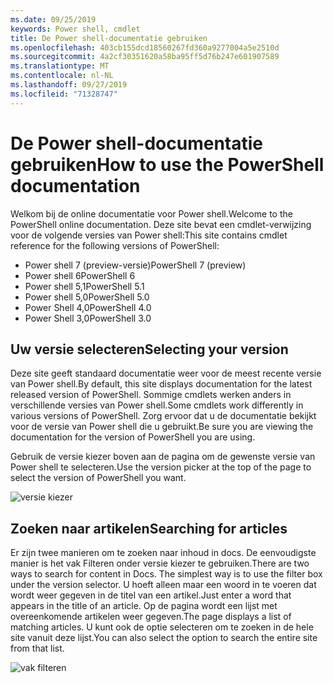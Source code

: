 ```yaml
---
ms.date: 09/25/2019
keywords: Power shell, cmdlet
title: De Power shell-documentatie gebruiken
ms.openlocfilehash: 403cb155dcd18560267fd360a9277004a5e2510d
ms.sourcegitcommit: 4a2cf30351620a58ba95ff5d76b247e601907589
ms.translationtype: MT
ms.contentlocale: nl-NL
ms.lasthandoff: 09/27/2019
ms.locfileid: "71328747"
---
```

# <a name="how-to-use-the-powershell-documentation"></a><span data-ttu-id="995ed-103">De Power shell-documentatie gebruiken</span><span class="sxs-lookup"><span data-stu-id="995ed-103">How to use the PowerShell documentation</span></span>

<span data-ttu-id="995ed-104">Welkom bij de online documentatie voor Power shell.</span><span class="sxs-lookup"><span data-stu-id="995ed-104">Welcome to the PowerShell online documentation.</span></span> <span data-ttu-id="995ed-105">Deze site bevat een cmdlet-verwijzing voor de volgende versies van Power shell:</span><span class="sxs-lookup"><span data-stu-id="995ed-105">This site contains cmdlet reference for the following versions of PowerShell:</span></span>

- <span data-ttu-id="995ed-106">Power shell 7 (preview-versie)</span><span class="sxs-lookup"><span data-stu-id="995ed-106">PowerShell 7 (preview)</span></span>
- <span data-ttu-id="995ed-107">Power shell 6</span><span class="sxs-lookup"><span data-stu-id="995ed-107">PowerShell 6</span></span>
- <span data-ttu-id="995ed-108">Power shell 5,1</span><span class="sxs-lookup"><span data-stu-id="995ed-108">PowerShell 5.1</span></span>
- <span data-ttu-id="995ed-109">Power shell 5,0</span><span class="sxs-lookup"><span data-stu-id="995ed-109">PowerShell 5.0</span></span>
- <span data-ttu-id="995ed-110">Power Shell 4,0</span><span class="sxs-lookup"><span data-stu-id="995ed-110">PowerShell 4.0</span></span>
- <span data-ttu-id="995ed-111">Power Shell 3,0</span><span class="sxs-lookup"><span data-stu-id="995ed-111">PowerShell 3.0</span></span>

## <a name="selecting-your-version"></a><span data-ttu-id="995ed-112">Uw versie selecteren</span><span class="sxs-lookup"><span data-stu-id="995ed-112">Selecting your version</span></span>

<span data-ttu-id="995ed-113">Deze site geeft standaard documentatie weer voor de meest recente versie van Power shell.</span><span class="sxs-lookup"><span data-stu-id="995ed-113">By default, this site displays documentation for the latest released version of PowerShell.</span></span> <span data-ttu-id="995ed-114">Sommige cmdlets werken anders in verschillende versies van Power shell.</span><span class="sxs-lookup"><span data-stu-id="995ed-114">Some cmdlets work differently in various versions of PowerShell.</span></span> <span data-ttu-id="995ed-115">Zorg ervoor dat u de documentatie bekijkt voor de versie van Power shell die u gebruikt.</span><span class="sxs-lookup"><span data-stu-id="995ed-115">Be sure you are viewing the documentation for the version of PowerShell you are using.</span></span>

<span data-ttu-id="995ed-116">Gebruik de versie kiezer boven aan de pagina om de gewenste versie van Power shell te selecteren.</span><span class="sxs-lookup"><span data-stu-id="995ed-116">Use the version picker at the top of the page to select the version of PowerShell you want.</span></span>

![versie kiezer](images/how-to-use-docs/picker-vall.gif)

## <a name="searching-for-articles"></a><span data-ttu-id="995ed-118">Zoeken naar artikelen</span><span class="sxs-lookup"><span data-stu-id="995ed-118">Searching for articles</span></span>

<span data-ttu-id="995ed-119">Er zijn twee manieren om te zoeken naar inhoud in docs. De eenvoudigste manier is het vak Filteren onder versie kiezer te gebruiken.</span><span class="sxs-lookup"><span data-stu-id="995ed-119">There are two ways to search for content in Docs. The simplest way is to use the filter box under the version selector.</span></span> <span data-ttu-id="995ed-120">U hoeft alleen maar een woord in te voeren dat wordt weer gegeven in de titel van een artikel.</span><span class="sxs-lookup"><span data-stu-id="995ed-120">Just enter a word that appears in the title of an article.</span></span> <span data-ttu-id="995ed-121">Op de pagina wordt een lijst met overeenkomende artikelen weer gegeven.</span><span class="sxs-lookup"><span data-stu-id="995ed-121">The page displays a list of matching articles.</span></span> <span data-ttu-id="995ed-122">U kunt ook de optie selecteren om te zoeken in de hele site vanuit deze lijst.</span><span class="sxs-lookup"><span data-stu-id="995ed-122">You can also select the option to search the entire site from that list.</span></span>

![vak filteren](images/how-to-use-docs/filter-search.gif)
